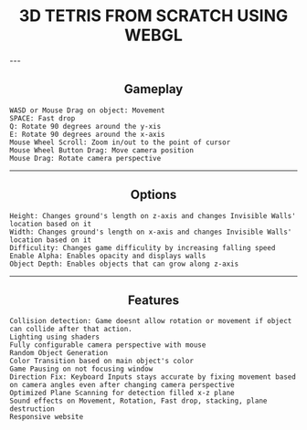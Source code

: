 <p align="center">
  <h1 align="center">3D TETRIS FROM SCRATCH USING WEBGL</h3>
</p>
---
<h2 align="center">Gameplay</h2>

    WASD or Mouse Drag on object: Movement
    SPACE: Fast drop
    Q: Rotate 90 degrees around the y-xis
    E: Rotate 90 degrees around the x-axis
    Mouse Wheel Scroll: Zoom in/out to the point of cursor 
    Mouse Wheel Button Drag: Move camera position
    Mouse Drag: Rotate camera perspective
---
<h2 align="center">Options</h2>

    Height: Changes ground's length on z-axis and changes Invisible Walls' location based on it 
    Width: Changes ground's length on x-axis and changes Invisible Walls' location based on it 
    Difficulity: Changes game difficulity by increasing falling speed
    Enable Alpha: Enables opacity and displays walls
    Object Depth: Enables objects that can grow along z-axis
---
<h2 align="center">Features</h2>

    Collision detection: Game doesnt allow rotation or movement if object can collide after that action.
    Lighting using shaders
    Fully configurable camera perspective with mouse
    Random Object Generation
    Color Transition based on main object's color
    Game Pausing on not focusing window
    Direction Fix: Keyboard Inputs stays accurate by fixing movement based on camera angles even after changing camera perspective
    Optimized Plane Scanning for detection filled x-z plane  
    Sound effects on Movement, Rotation, Fast drop, stacking, plane destruction
    Responsive website 
    
  
